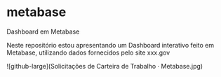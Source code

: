 # metabase
Dashboard em Metabase

Neste repositório estou apresentando um Dashboard interativo feito em Metabase, utilizando dados fornecidos pelo site xxx.gov

![github-large](Solicitações de Carteira de Trabalho · Metabase.jpg)
